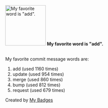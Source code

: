 <img src="https://my-badges.github.io/my-badges/favorite-word.png" alt="My favorite word is &quot;add&quot;." title="My favorite word is &quot;add&quot;." width="128">
<strong>My favorite word is &quot;add&quot;.</strong>
<br><br>

My favorite commit message words are:

1. add (used 1160 times)
2. update (used 954 times)
3. merge (used 860 times)
4. bump (used 812 times)
5. request (used 679 times)


Created by <a href="https://github.com/my-badges/my-badges">My Badges</a>